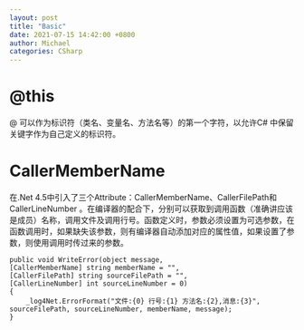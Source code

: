 ```yaml
---
layout: post
title: "Basic"
date: 2021-07-15 14:42:00 +0800
author: Michael
categories: CSharp
---
```


# @this
@ 可以作为标识符（类名、变量名、方法名等）的第一个字符，以允许C# 中保留关键字作为自己定义的标识符。

# CallerMemberName
在.Net 4.5中引入了三个Attribute：CallerMemberName、CallerFilePath和CallerLineNumber 。在编译器的配合下，分别可以获取到调用函数（准确讲应该是成员）名称，调用文件及调用行号。函数定义时，参数必须设置为可选参数，在函数调用时，如果缺失该参数，则有编译器自动添加对应的属性值，如果设置了参数，则使用调用时传过来的参数。  
 
    public void WriteError(object message,
    [CallerMemberName] string memberName = "",
    [CallerFilePath] string sourceFilePath = "",
    [CallerLineNumber] int sourceLineNumber = 0)
    {
        _log4Net.ErrorFormat("文件:{0} 行号:{1} 方法名:{2},消息:{3}", sourceFilePath, sourceLineNumber, memberName, message);
    }